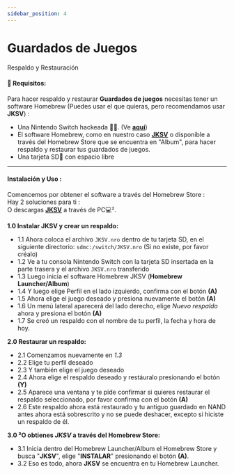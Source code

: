 ```yaml
---
sidebar_position: 4
---
```


# Guardados de Juegos

Respaldo y Restauración

#### 🏁 **Requisitos**:  

Para hacer respaldo y restaurar **Guardados de juegos** necesitas tener un software Homebrew (Puedes usar el que quieras, pero recomendamos usar **JKSV**) :

* Una Nintendo Switch hackeada 🏴‍☠️. (Ve **[aquí](https://gitlab.com/easyhacking/switch)**)
* El software Homebrew, como en nuestro caso ****[JKSV](https://github.com/J-D-K/JKSV)**** o disponible a través del Homebrew Store que se encuentra en "Album", para hacer respaldo y restaurar tus guardados de juegos.
* Una tarjeta SD💾 con espacio libre

___
#### **Instalación y Uso** :

Comencemos por obtener el software a través del Homebrew Store :  
Hay 2 soluciones para ti :  
O descargas ****[JKSV](https://github.com/J-D-K/JKSV)**** a través de PC💻².

**1.0 Instalar JKSV y crear un respaldo:**  

* 1.1 Ahora coloca el archivo ```JKSV.nro``` dentro de tu tarjeta SD, en el siguiente directorio: ```sdmc:/switch/JKSV.nro``` (Si no existe, por favor créalo)
* 1.2 Ve a tu consola Nintendo Switch con la tarjeta SD insertada en la parte trasera y el archivo ```JKSV.nro``` transferido
* 1.3 Luego inicia el software Homebrew JKSV (**Homebrew Launcher/Album**)
* 1.4 Y luego elige Perfil en el lado izquierdo, confirma con el botón **(A)**
* 1.5 Ahora elige el juego deseado y presiona nuevamente el botón **(A)**
* 1.6 Un menú lateral aparecerá del lado derecho, elige *Nuevo respaldo* ahora y presiona el botón **(A)**
* 1.7 Se creó un respaldo con el nombre de tu perfil, la fecha y hora de hoy.
	
**2.0 Restaurar un respaldo:**
* 2.1 Comenzamos nuevamente en *1.3*
* 2.2 Elige tu perfil deseado
* 2.3 Y también elige el juego deseado
* 2.4 Ahora elige el respaldo deseado y restáuralo presionando el botón **(Y)**
* 2.5 Aparece una ventana y te pide confirmar si quieres restaurar el respaldo seleccionado, por favor confirma con el botón **(A)**
* 2.6 Este respaldo ahora está restaurado y tu antiguo guardado en NAND antes ahora está sobrescrito y no se puede deshacer, excepto si hiciste un respaldo de él.

**3.0 ²O obtienes *JKSV* a través del Homebrew Store:**
* 3.1 Inicia dentro del Homebrew Launcher/Album el Homebrew Store y busca "**JKSV**", elige "**INSTALAR**" presionando el botón **(A)**.
* 3.2 Eso es todo, ahora **JKSV** se encuentra en tu Homebrew Launcher. 
